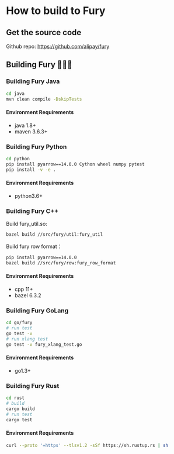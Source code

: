<!-- fury_frontmatter --
title: Development
order: 6
-- fury_frontmatter -->
# How to build to Fury

## Get the source code

Github repo: https://github.com/alipay/fury

## Building Fury 🏋🏿‍♀️

### Building Fury Java

```bash
cd java
mvn clean compile -DskipTests
```

#### Environment Requirements

- java 1.8+
- maven 3.6.3+

### Building Fury Python

```bash
cd python
pip install pyarrow==14.0.0 Cython wheel numpy pytest
pip install -v -e .
```

#### Environment Requirements

- python3.6+

### Building Fury C++

Build fury_util.so:

```bash
bazel build //src/fury/util:fury_util
```

Build fury row format：

```bash
pip install pyarrow==14.0.0
bazel build //src/fury/row:fury_row_format
```

#### Environment Requirements

- cpp 11+
- bazel 6.3.2

### Building Fury GoLang

```bash
cd go/fury
# run test
go test -v
# run xlang test
go test -v fury_xlang_test.go
```

#### Environment Requirements

- go1.3+

### Building Fury Rust

```bash
cd rust
# build
cargo build
# run test
cargo test
```

#### Environment Requirements

```bash
curl --proto '=https' --tlsv1.2 -sSf https://sh.rustup.rs | sh
```
